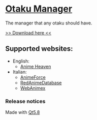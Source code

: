 # [Otaku Manager](https://github.com/GhostWriterTNCS/OtakuManager)

The manager that any otaku should have.

[>> Download here <<](https://github.com/GhostWriterTNCS/OtakuManager/releases)

## Supported websites:
* English:
	* [Anime Heaven](http://animehaven.to/)
* Italian:
	* [AnimeForce](http://www.animeforce.org/)
	* [RedAnimeDatabase](http://redanimedatabase.forumcommunity.net/)
	* [WebAnimex](http://webanimex.com/)

### Release notices

Made with [Qt5.8](https://www.qt.io/download-open-source/)
